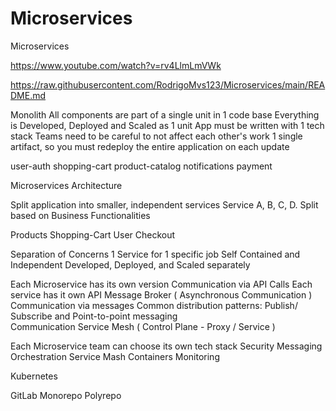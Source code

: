 # Microservices

Microservices

https://www.youtube.com/watch?v=rv4LlmLmVWk

https://raw.githubusercontent.com/RodrigoMvs123/Microservices/main/README.md





Monolith 
All components are part of a single unit
in 1 code base
Everything is Developed, Deployed and Scaled as 1 unit
App must be written with 1 tech stack
Teams need to be careful to not affect each other's work
1 single artifact, so you must redeploy the entire application on each update

user-auth
shopping-cart
product-catalog
notifications
payment

Microservices Architecture 

Split application into smaller, independent services 
Service A, B, C, D.
Split based on Business Functionalities 

Products 
Shopping-Cart
User 
Checkout

Separation of Concerns 
1 Service for 1 specific job 
Self Contained and Independent 
Developed, Deployed,  and Scaled separately 

Each Microservice has its own version 
Communication via API Calls
Each service has it own API
Message Broker ( Asynchronous Communication ) 
Communication via messages 
Common distribution patterns: Publish/ Subscribe and Point-to-point messaging  
Communication Service Mesh ( Control Plane - Proxy / Service )

Each Microservice team can choose its own tech stack
Security 
Messaging
Orchestration 
Service Mash
Containers 
Monitoring 

Kubernetes 

GitLab
Monorepo
Polyrepo 



 
